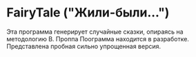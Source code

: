 # FairyTale ("Жили-были...")

Эта программа генерирует случайные сказки, опираясь на методологию В. Проппа
Поограмма находится в разработке.
Представлена пробная сильно упрощенная версия.
